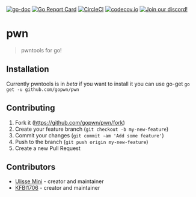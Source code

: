 [![go-doc](https://godoc.org/github.com/gopwn/pwn?status.svg)](https://godoc.org/github.com/gopwn/pwn)
[![Go Report Card](https://goreportcard.com/badge/github.com/gopwn/pwn)](https://goreportcard.com/report/github.com/gopwn/pwn)
[![CircleCI](https://circleci.com/gh/gopwn/pwn/tree/master.svg?style=svg)](https://circleci.com/gh/gopwn/pwn/tree/master)
[![codecov.io](https://codecov.io/github/gopwn/pwn/coverage.svg?branch=master)](https://codecov.io/github/gopwn/pwn?branch=master) 
[![Join our discord!](https://img.shields.io/badge/discord-join-7289DA.svg?logo=discord&longCache=true&style=flat)](https://discord.gg/QHd3nQQ)
# pwn
> pwntools for go!

## Installation
Currently pwntools is in *beta* if you want to install it you can use go-get
`go get -u github.com/gopwn/pwn`

## Contributing
1. Fork it (<https://github.com/gopwn/pwn/fork>)
2. Create your feature branch (`git checkout -b my-new-feature`)
3. Commit your changes (`git commit -am 'Add some feature'`)
4. Push to the branch (`git push origin my-new-feature`)
5. Create a new Pull Request

## Contributors

- [Ulisse Mini](https://github.com/UlisseMini) - creator and maintainer
- [KFBI1706](https://github.com/KFBI1706) - creator and maintainer
